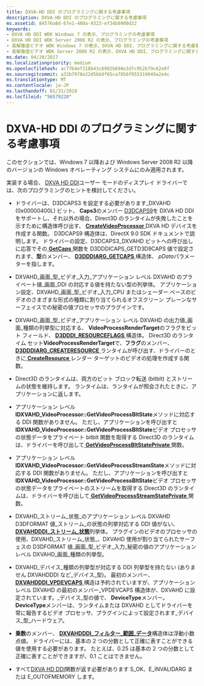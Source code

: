 ```yaml
---
title: DXVA-HD DDI のプログラミングに関する考慮事項
description: DXVA-HD DDI のプログラミングに関する考慮事項
ms.assetid: 84576a8d-67e1-480a-9323-ef34b0900d22
keywords:
- DXVA HD DDI WDK Windows 7 の表示、プログラミングの考慮事項
- DXVA HD DDI WDK Server 2008 R2 の表示、プログラミングの考慮事項
- 高解像度ビデオ WDK Windows 7 の表示、DXVA HD DDI、プログラミングに関する考慮事項
- 高解像度ビデオ WDK Server 2008 R2 の表示、DXVA HD DDI、プログラミングに関する考慮事項
ms.date: 04/20/2017
ms.localizationpriority: medium
ms.openlocfilehash: ac77b4ef218b43c6902b698e3d7c952b79c62e8f
ms.sourcegitcommit: a33b7978e22d5bb9f65ca7056f955319049a2e4c
ms.translationtype: MT
ms.contentlocale: ja-JP
ms.lasthandoff: 01/31/2019
ms.locfileid: "56579220"
---
```

# <a name="dxva-hd-ddi-programming-considerations"></a>DXVA-HD DDI のプログラミングに関する考慮事項


このセクションでは、Windows 7 以降および Windows Server 2008 R2 以降のバージョンの Windows オペレーティング システムにのみ適用されます。

実装する場合、 [DXVA HD DDI](dxva-hd-ddi.md)ユーザー モードのディスプレイ ドライバーでは、次のプログラミングのヒントを検討してください。

-   ドライバーは、D3DCAPS3 を設定する必要があります\_DXVAHD (0x00000400L) ビット、 **Caps3**のメンバー [D3DCAPS9](https://go.microsoft.com/fwlink/p/?linkid=122122)を DXVA HD DDI をサポートし、それ以外の場合、Direct3D のランタイムが失敗したことを示すために構造体呼び出す、 [ **CreateVideoProcessor** ](https://msdn.microsoft.com/library/windows/hardware/ff540732) DXVA HD デバイスを作成する関数。 D3DCAPS9 構造体は、DirectX 9.0 SDK ドキュメントで説明します。 ドライバーの設定、D3DCAPS3\_DXVAHD ビットへの呼び出しに応答でその[ **GetCaps** ](https://msdn.microsoft.com/library/windows/hardware/ff566762)関数を D3DDDICAPS\_GETD3D9CAPS 値で設定されます、**型**のメンバー、 [ **D3DDDIARG\_GETCAPS** ](https://msdn.microsoft.com/library/windows/hardware/ff543148)構造体、 *pData*パラメーターを指します。

-   DXVAHD\_画面\_型\_ビデオ\_入力\_アプリケーション レベル DXVAHD のプライベート値\_画面\_DDI の対応する値を持たない型の列挙体。 アプリケーション設定、DXVAHD\_画面\_型\_ビデオ\_入力\_CPU またはシェーダー ベースのビデオのさまざまな形式の種類に割り当てられるオフスクリーン プレーンなサーフェイスでの秘密の値プロセッサのプラグインです。

-   DXVAHD\_画面\_型\_ビデオ\_アプリケーション レベル DXVAHD の出力値\_画面\_種類の列挙型に対応する、 **VideoProcessRenderTarget**のフラグをビット フィールド、 [ **D3DDDI\_RESOURCEFLAGS** ](https://msdn.microsoft.com/library/windows/hardware/ff544644)構造体。 Direct3D のランタイム セット**VideoProcessRenderTarget**で、**フラグ**のメンバー、 [ **D3DDDIARG\_CREATERESOURCE** ](https://msdn.microsoft.com/library/windows/hardware/ff542963)ランタイムが呼び出す、ドライバーのときに[ **CreateResource** ](https://msdn.microsoft.com/library/windows/hardware/ff540688)レンダー ターゲットのビデオの処理を作成する関数。

-   Direct3D のランタイムは、両方のビット ブロック転送 (bitblt) とストリームの状態を維持します。 ランタイムは、ランタイムが照会されたときに、アプリケーションに返します。

-   アプリケーション レベル**IDXVAHD\_VideoProcessor::GetVideoProcessBltState**メソッドに対応する DDI 関数がありません。 ただし、アプリケーションを呼び出すと**IDXVAHD\_VideoProcessor::GetVideoProcessBltState**ビデオ プロセッサの状態データをプライベート bitblt 関数を取得する Direct3D のランタイムは、ドライバーを呼び出して[ **GetVideoProcessBltStatePrivate** ](https://msdn.microsoft.com/library/windows/hardware/ff566812)関数。

-   アプリケーション レベル**IDXVAHD\_VideoProcessor::GetVideoProcessStreamState**メソッドに対応する DDI 関数がありません。 ただし、アプリケーションを呼び出すと**IDXVAHD\_VideoProcessor::GetVideoProcessBltState**ビデオ プロセッサの状態データをプライベートのストリームを取得する Direct3D のランタイムは、ドライバーを呼び出して[ **GetVideoProcessStreamStatePrivate** ](https://msdn.microsoft.com/library/windows/hardware/ff566815)関数。

-   DXVAHD\_ストリーム\_状態\_のアプリケーション レベル DXVAHD D3DFORMAT 値\_ストリーム\_の状態の列挙対応する DDI 値がない、 [ **DXVAHDDDI\_ストリーム\_状態**](https://msdn.microsoft.com/library/windows/hardware/ff563068)列挙体。 プラグインのビデオのプロセッサの使用、DXVAHD\_ストリーム\_状態\_、DXVAHD 使用が割り当てられたサーフェスの D3DFORMAT 値\_画面\_型\_ビデオ\_入力\_秘密の値のアプリケーション レベル DXVAHD\_画面\_種類の列挙型。

-   DXVAHD\_デバイス\_種類の列挙型が対応する DDI 列挙型を持たない (ありません DXVAHDDDI など\_デバイス\_型)。 最初のメンバー、 [ **DXVAHDDDI\_VPDEVCAPS** ](https://msdn.microsoft.com/library/windows/hardware/ff563113)構造は予約されていますが、アプリケーション レベル DXVAHD の最初のメンバー\_VPDEVCAPS 構造体が、DXVAHD に設定されています。\_デバイス\_型の値で、 **DeviceType**メンバー。 **DeviceType**メンバーは、ランタイムまたは DXVAHD としてドライバーを常に報告するビデオ プロセッサ、プラグインによって設定されます\_デバイス\_型\_ハードウェア。

-   **乗数**のメンバー、 [ **DXVAHDDDI\_フィルター\_範囲\_データ**](https://msdn.microsoft.com/library/windows/hardware/ff563055)構造体は浮動小数点値。 ドライバーには、基本の 2 つの分数として正確に表すことができる値を使用する必要があります。 たとえば、0.25 は基本の 2 つの分数として正確に表すことができますが、0.1 ことはできません。

-   すべて[DXVA HD DDI](dxva-hd-ddi.md)関数が返す必要があります S\_OK、E\_INVALIDARG または E\_OUTOFMEMORY します。

 

 





